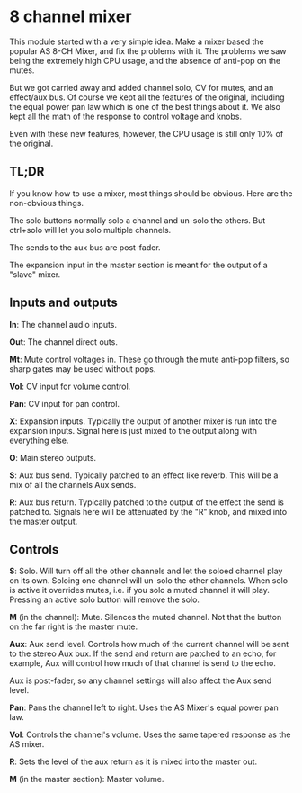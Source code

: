 # 8 channel mixer

This module started with a very simple idea. Make a mixer based the popular AS 8-CH Mixer, and fix the problems with it. The problems we saw being the extremely high CPU usage, and the absence of anti-pop on the mutes.

But we got carried away and added channel solo, CV for mutes, and an effect/aux bus. Of course we kept all the features of the original, including the equal power pan law which is one of the best things about it. We also kept all the math of the response to control voltage and knobs.

Even with these new features, however, the CPU usage is still only 10% of the original.

## TL;DR

If you know how to use a mixer, most things should be obvious. Here are the non-obvious things.

The solo buttons normally solo a channel and un-solo the others. But ctrl+solo will let you solo multiple channels.

The sends to the aux bus are post-fader.

The expansion input in the master section is meant for the output of a "slave" mixer.

## Inputs and outputs

**In**: The channel audio inputs.

**Out**: The channel direct outs.

**Mt**: Mute control voltages in. These go through the mute anti-pop filters, so sharp gates may be used without pops.

**Vol**: CV input for volume control.

**Pan**: CV input for pan control.

**X**: Expansion inputs. Typically the output of another mixer is run into the expansion inputs. Signal here is just mixed to the output along with everything else.

**O**: Main stereo outputs.

**S**: Aux bus send. Typically patched to an effect like reverb. This will be a mix of all the channels Aux sends.

**R**: Aux bus return. Typically patched to the output of the effect the send is patched to. Signals here will be attenuated by the "R" knob, and mixed into the master output.

## Controls

**S**: Solo. Will turn off all the other channels and let the soloed channel play on its own. Soloing one channel will un-solo the other channels. When solo is active it overrides mutes, i.e. if you solo a muted channel it will play. Pressing an active solo button will remove the solo.

**M** (in the channel): Mute. Silences the muted channel. Not that the button on the far right is the master mute.

**Aux**: Aux send level. Controls how much of the current channel will be sent to the stereo Aux bux. If the send and return are patched to an echo, for example, Aux will control how much of that channel is send to the echo.

Aux is post-fader, so any channel settings will also affect the Aux send level.

**Pan**: Pans the channel left to right. Uses the AS Mixer's equal power pan law.

**Vol**: Controls the channel's volume. Uses the same tapered response as the AS mixer.

**R**: Sets the level of the aux return as it is mixed into the master out.

**M** (in the master section): Master volume.
